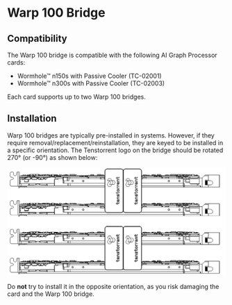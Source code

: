 # Warp 100 Bridge

## Compatibility

The Warp 100 bridge is compatible with the following AI Graph Processor cards:

- Wormhole™ n150s with Passive Cooler (TC-02001)
- Wormhole™ n300s with Passive Cooler (TC-02003)

Each card supports up to two Warp 100 bridges.

## Installation

Warp 100 bridges are typically pre-installed in systems. However, if they require removal/replacement/reinstallation, they are keyed to be installed in a specific orientation. The Tenstorrent logo on the bridge should be rotated 270° (or -90°) as shown below:

![](.\warp100yes.png)

Do **not** try to install it in the opposite orientation, as you risk damaging the card and the Warp 100 bridge.